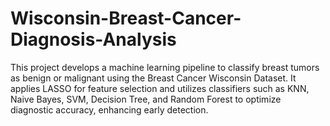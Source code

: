 # Wisconsin-Breast-Cancer-Diagnosis-Analysis
This project develops a machine learning pipeline to classify breast tumors as benign or malignant using the Breast Cancer Wisconsin Dataset. It applies LASSO for feature selection and utilizes classifiers such as KNN, Naive Bayes, SVM, Decision Tree, and Random Forest to optimize diagnostic accuracy, enhancing early detection.
